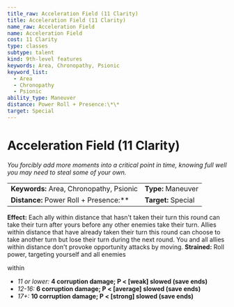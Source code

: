 ```yaml
---
title_raw: Acceleration Field (11 Clarity)
title: Acceleration Field (11 Clarity)
name_raw: Acceleration Field
name: Acceleration Field
cost: 11 Clarity
type: classes
subtype: talent
kind: 9th-level features
keywords: Area, Chronopathy, Psionic
keyword_list:
  - Area
  - Chronopathy
  - Psionic
ability_type: Maneuver
distance: Power Roll + Presence:\*\*
target: Special
---
```


# Acceleration Field (11 Clarity)

*You forcibly add more moments into a critical point in time, knowing full well you may need to steal some of your own.*

|                                          |                     |
| :--------------------------------------- | :------------------ |
| **Keywords:** Area, Chronopathy, Psionic | **Type:** Maneuver  |
| **Distance:** Power Roll + Presence:\*\* | **Target:** Special |

**Effect:** Each ally within distance that hasn't taken their turn this round can take their turn after yours before any other enemies take their turn. Allies within distance that have already taken their turn this round can choose to take another turn but lose their turn during the next round. You and all allies within distance don't provoke opportunity attacks by moving. **Strained:** Roll power, targeting yourself and all enemies

within

- *11 or lower:* **4 corruption damage; P \< \[weak\] slowed (save ends)**
- *12-16:* **6 corruption damage; P \< \[average\] slowed (save ends)**
- *17+:* **10 corruption damage; P \< \[strong\] slowed (save ends)**
